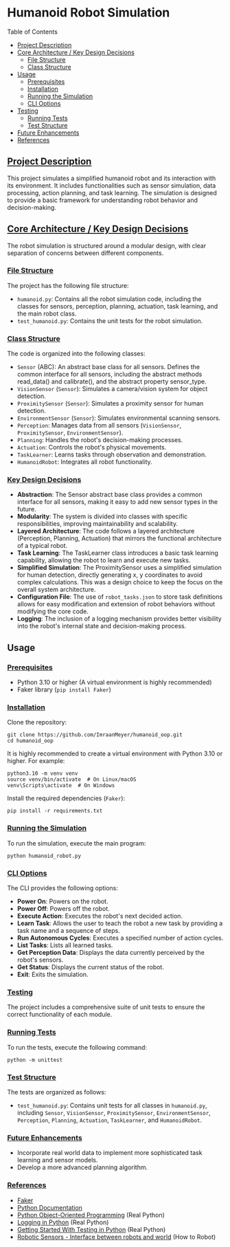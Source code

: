 # Humanoid Robot Simulation

Table of Contents
- [Project Description](#project-description)
- [Core Architecture / Key Design Decisions](#core-architecture-key-design-decisions)
    - [File Structure](#file-structure)
    - [Class Structure](#class-structure)
- [Usage](#usage)
    - [Prerequisites](#prerequisites)
    - [Installation](#installation)
    - [Running the Simulation](#running-the-simulation)
    - [CLI Options](#cli-options)
- [Testing](#testing)
    - [Running Tests](#running-tests)
    - [Test Structure](#test-structure)
- [Future Enhancements](#future-enhancements)
- [References](#references)

## [Project Description](#project-description)
This project simulates a simplified humanoid robot and its interaction with its environment. It includes functionalities such as sensor simulation, data processing, action planning, and task learning. The simulation is designed to provide a basic framework for understanding robot behavior and decision-making.

## [Core Architecture / Key Design Decisions](#core-architecture-key-design-decisions)
The robot simulation is structured around a modular design, with clear separation of concerns between different components.

### [File Structure](#file-structure)
The project has the following file structure:

- `humanoid.py`: Contains all the robot simulation code, including the classes for sensors, perception, planning, actuation, task learning, and the main robot class.
- `test_humanoid.py`: Contains the unit tests for the robot simulation.

### [Class Structure](#class-structure)
The code is organized into the following classes:

- `Sensor` (ABC): An abstract base class for all sensors. Defines the common interface for all sensors, including the abstract methods read_data() and calibrate(), and the abstract property sensor_type.
- `VisionSensor` (`Sensor`): Simulates a camera/vision system for object detection.
- `ProximitySensor` (`Sensor`): Simulates a proximity sensor for human detection.
- `EnvironmentSensor` (`Sensor`): Simulates environmental scanning sensors.
- `Perception`: Manages data from all sensors (`VisionSensor`, `ProximitySensor`, `EnvironmentSensor`).
- `Planning`: Handles the robot's decision-making processes.
- `Actuation`: Controls the robot's physical movements.
- `TaskLearner`: Learns tasks through observation and demonstration.
- `HumanoidRobot`: Integrates all robot functionality.

### [Key Design Decisions](#key-design-decisions)

- **Abstraction**: The Sensor abstract base class provides a common interface for all sensors, making it easy to add new sensor types in the future.
- **Modularity**: The system is divided into classes with specific responsibilities, improving maintainability and scalability.
- **Layered Architecture**: The code follows a layered architecture (Perception, Planning, Actuation) that mirrors the functional architecture of a typical robot.
- **Task Learning**: The TaskLearner class introduces a basic task learning capability, allowing the robot to learn and execute new tasks.
- **Simplified Simulation**: The ProximitySensor uses a simplified simulation for human detection, directly generating x, y coordinates to avoid complex calculations. This was a design choice to keep the focus on the overall system architecture.
- **Configuration File**: The use of `robot_tasks.json` to store task definitions allows for easy modification and extension of robot behaviors without modifying the core code.
- **Logging**: The inclusion of a logging mechanism provides better visibility into the robot's internal state and decision-making process.

## Usage

### [Prerequisites](#prerequisites)

- Python 3.10 or higher (A virtual environment is highly recommended)
- Faker library (`pip install Faker`)

### [Installation](#installation)

Clone the repository:
```
git clone https://github.com/ImraanMeyer/humanoid_oop.git
cd humanoid_oop
```

It is highly recommended to create a virtual environment with Python 3.10 or higher. For example:
```
python3.10 -m venv venv
source venv/bin/activate  # On Linux/macOS
venv\Scripts\activate  # On Windows
```

Install the required dependencies (`Faker`):
```
pip install -r requirements.txt
```

### [Running the Simulation](#running-the-simulation)

To run the simulation, execute the main program:
```
python humanoid_robot.py
```

### [CLI Options](#cli-options)

The CLI provides the following options:

- **Power On**: Powers on the robot.
- **Power Off**: Powers off the robot.
- **Execute Action**: Executes the robot's next decided action.
- **Learn Task**: Allows the user to teach the robot a new task by providing a task name and a sequence of steps.
- **Run Autonomous Cycles**: Executes a specified number of action cycles.
- **List Tasks**: Lists all learned tasks.
- **Get Perception Data**: Displays the data currently perceived by the robot's sensors.
- **Get Status**: Displays the current status of the robot.
- **Exit**: Exits the simulation.

### [Testing](#testing)

The project includes a comprehensive suite of unit tests to ensure the correct functionality of each module.

### [Running Tests](#running-tests)

To run the tests, execute the following command:
```
python -m unittest
```

### [Test Structure](#test-structure)

The tests are organized as follows:
- `test_humanoid.py`: Contains unit tests for all classes in `humanoid.py`, including `Sensor`, `VisionSensor`, `ProximitySensor`, `EnvironmentSensor`, `Perception`, `Planning`, `Actuation`, `TaskLearner`, and `HumanoidRobot`.

### [Future Enhancements](#future-enhancements)
- Incorporate real world data to implement more sophisticated task learning and sensor models.
- Develop a more advanced planning algorithm.

### [References](#references)
- [Faker](https://faker.readthedocs.io/en/master/)
- [Python Documentation](https://docs.python.org/3/)
- [Python Object-Oriented Programming](https://realpython.com/python3-object-oriented-programming/) (Real Python)
- [Logging in Python](https://realpython.com/python-logging/) (Real Python)
- [Getting Started With Testing in Python](https://realpython.com/python-testing/) (Real Python)
- [Robotic Sensors - Interface between robots and world](https://howtorobot.com/expert-insight/robotic-sensors-interface-between-robots-and-world/) (How to Robot)

